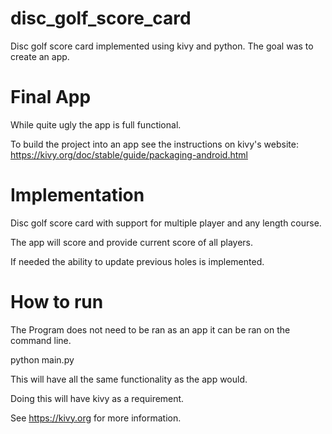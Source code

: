 # disc_golf_score_card
Disc golf score card implemented using kivy and python. The goal was to create an app.

# Final App
While quite ugly the app is full functional.

To build the project into an app see the instructions on kivy's website: https://kivy.org/doc/stable/guide/packaging-android.html

# Implementation
Disc golf score card with support for multiple player and any length course.

The app will score and provide current score of all players. 

If needed the ability to update previous holes is implemented.

# How to run
The Program does not need to be ran as an app it can be ran on the command line.

python main.py

This will have all the same functionality as the app would.

Doing this will have kivy as a requirement.

See https://kivy.org for more information.
